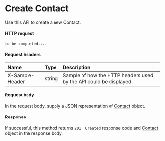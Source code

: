 # Create Contact

Use this API to create a new Contact.
#### HTTP request
```http
to be completed....
```
#### Request headers
| Name       | Type | Description|
|:---------------|:--------|:----------|
| X-Sample-Header  | string  | Sample of how the HTTP headers used by the API could be displayed.|

#### Request body
In the request body, supply a JSON representation of [Contact](../resources/contact.md) object.


#### Response
If successful, this method returns `201, Created` response code and [Contact](../resources/contact.md) object in the response body.

